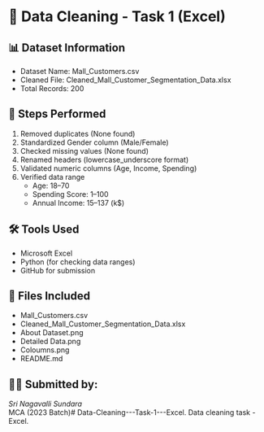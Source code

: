 # 🧹 Data Cleaning - Task 1 (Excel)

## 📊 Dataset Information
- Dataset Name: Mall_Customers.csv
- Cleaned File: Cleaned_Mall_Customer_Segmentation_Data.xlsx
- Total Records: 200

## 🧠 Steps Performed
1. Removed duplicates (None found)
2. Standardized Gender column (Male/Female)
3. Checked missing values (None found)
4. Renamed headers (lowercase_underscore format)
5. Validated numeric columns (Age, Income, Spending)
6. Verified data range
   - Age: 18–70
   - Spending Score: 1–100
   - Annual Income: 15–137 (k$)

## 🛠 Tools Used
- Microsoft Excel
- Python (for checking data ranges)
- GitHub for submission

## 📁 Files Included
- Mall_Customers.csv
- Cleaned_Mall_Customer_Segmentation_Data.xlsx
- About Dataset.png
- Detailed Data.png
- Coloumns.png
- README.md

## 👩‍💻 Submitted by:
*Sri Nagavalli Sundara*  
MCA (2023 Batch)# Data-Cleaning---Task-1---Excel.
Data cleaning task - Excel.
